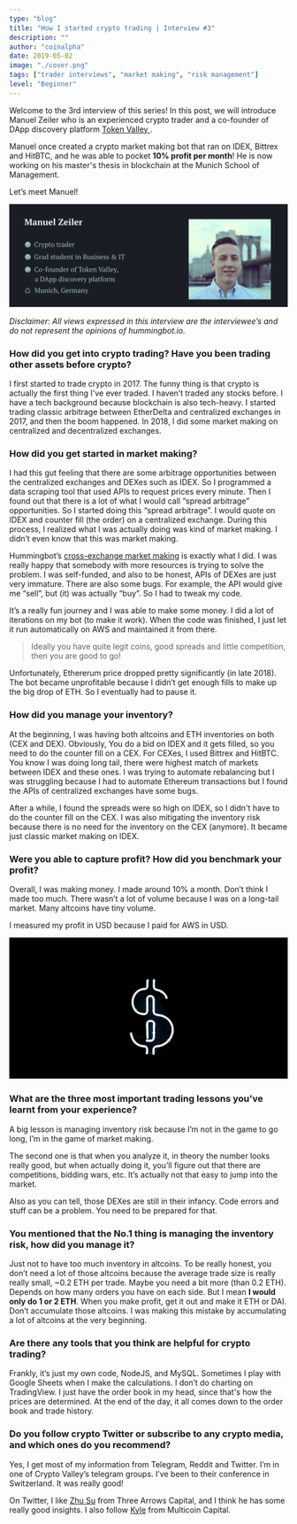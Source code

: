 ```yaml
---
type: "blog"
title: "How I started crypto trading | Interview #3"
description: ""
author: "coinalpha"
date: 2019-05-02
image: "./cover.png"
tags: ["trader interviews", "market making", "risk management"]
level: "Beginner"
---
```


Welcome to the 3rd interview of this series! In this post, we will introduce Manuel Zeiler who is an experienced crypto trader and a co-founder of DApp discovery platform <a href="https://www.tokenvalley.com/" target="_blank"> Token Valley </a>.

Manuel once created a crypto market making bot that ran on IDEX, Bittrex and HitBTC, and he was able to pocket **10% profit per month**! He is now working on his master's thesis in blockchain at the Munich School of Management.

Let’s meet Manuel!

![](./image1.png)

*Disclaimer: All views expressed in this interview are the interviewee’s and do not represent the opinions of hummingbot.io.*

### How did you get into crypto trading? Have you been trading other assets before crypto?

I first started to trade crypto in 2017. The funny thing is that crypto is actually the first thing I've ever traded. I haven’t traded any stocks before. I have a tech background because blockchain is also tech-heavy. I started trading classic arbitrage between EtherDelta and centralized exchanges in 2017, and then the boom happened. In 2018, I did some market making on centralized and decentralized exchanges.

<!-- more -->


### How did you get started in market making?

I had this gut feeling that there are some arbitrage opportunities between the centralized exchanges and DEXes such as IDEX. So I programmed a data scraping tool that used APIs to request prices every minute. Then I found out that there is a lot of what I would call “spread arbitrage” opportunities. So I started doing this “spread arbitrage”. I would quote on IDEX and counter fill (the order) on a centralized exchange. During this process, I realized what I was actually doing was kind of market making. I didn’t even know that this was market making.

Hummingbot’s <a href="https://docs.hummingbot.io/strategies/cross-exchange-market-making/" target="_blank">cross-exchange market making</a> is exactly what I did. I was really happy that somebody with more resources is trying to solve the problem. I was self-funded, and also to be honest, APIs of DEXes are just very immature. There are also some bugs. For example, the API would give me “sell”, but (it) was actually “buy”. So I had to tweak my code.

It’s a really fun journey and I was able to make some money. I did a lot of iterations on my bot (to make it work). When the code was finished, I just let it run automatically on AWS and maintained it from there.

> Ideally you have quite legit coins, good spreads and little competition, then you are good to go!

Unfortunately, Ethererum price dropped pretty significantly (in late 2018). The bot became unprofitable because I didn’t get enough fills to make up the big drop of ETH. So I eventually had to pause it.

### How did you manage your inventory?

At the beginning, I was having both altcoins and ETH inventories on both (CEX and DEX). Obviously, You do a bid on IDEX and it gets filled, so you need to do the counter fill on a CEX. For CEXes, I used Bittrex and HitBTC. You know I was doing long tail, there were highest match of markets between IDEX and these ones. I was trying to automate rebalancing but I was struggling because I had to automate Ethereum transactions but I found the APIs of centralized exchanges have some bugs.

After a while, I found the spreads were so high on IDEX, so I didn't have to do the counter fill on the CEX. I was also mitigating the inventory risk because there is no need for the inventory on the CEX (anymore). It became just classic market making on IDEX.

### Were you able to capture profit? How did you benchmark your profit?

Overall, I was making money. I made around 10% a month. Don’t think I made too much. There wasn’t a lot of volume because I was on a long-tail market. Many altcoins have tiny volume.

I measured my profit in USD because I paid for AWS in USD.

![](./image2.jpeg)

### What are the three most important trading lessons you've learnt from your experience?

A big lesson is managing inventory risk because I’m not in the game to go long, I’m in the game of market making.

The second one is that when you analyze it, in theory the number looks really good, but when actually doing it, you’ll figure out that there are competitions, bidding wars, etc. It’s actually not that easy to jump into the market.

Also as you can tell, those DEXes are still in their infancy. Code errors and stuff can be a problem. You need to be prepared for that.

### You mentioned that the No.1 thing is managing the inventory risk, how did you manage it?

Just not to have too much inventory in altcoins. To be really honest, you don’t need a lot of those altcoins because the average trade size is really really small, ~0.2 ETH per trade. Maybe you need a bit more (than 0.2 ETH). Depends on how many orders you have on each side. But I mean **I would only do 1 or 2 ETH**. When you make profit, get it out and make it ETH or DAI. Don’t accumulate those altcoins. I was making this mistake by accumulating a lot of altcoins at the very beginning.

### Are there any tools that you think are helpful for crypto trading?

Frankly, it’s just my own code, NodeJS, and MySQL. Sometimes I play with Google Sheets when I make the calculations. I don’t do charting on TradingView. I just have the order book in my head, since that's how the prices are determined. At the end of the day, it all comes down to the order book and trade history.

### Do you follow crypto Twitter or subscribe to any crypto media, and which ones do you recommend?

Yes, I get most of my information from Telegram, Reddit and Twitter. I’m in one of Crypto Valley’s telegram groups. I’ve been to their conference in Switzerland. It was really good!

On Twitter, I like <a href="https://twitter.com/zhusu" target="_blank">Zhu Su</a> from Three Arrows Capital, and I think he has some really good insights. I also follow <a href="https://twitter.com/kylesamani" target="_blank">Kyle</a> from Multicoin Capital.
